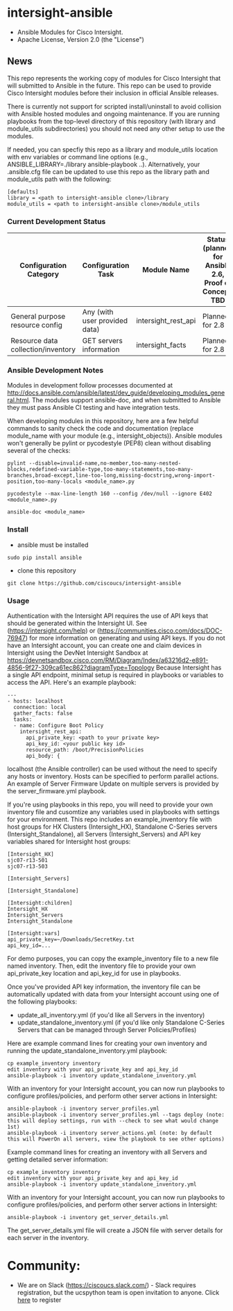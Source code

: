 # intersight-ansible
* Ansible Modules for Cisco Intersight.
* Apache License, Version 2.0 (the "License") 

## News

This repo represents the working copy of modules for Cisco Intersight that will submitted to Ansible in the future.  This repo can be used to provide Cisco Intersight modules before their inclusion in official Ansible releases.

There is currently not support for scripted install/uninstall to avoid collision with Ansible hosted modules and ongoing maintenance.  If you are running playbooks from the top-level directory of this repository (with library and module_utils subdirectories) you should not need any other setup to use the modules.

If needed, you can specfiy this repo as a library and module_utils location with env variables or command line options (e.g., ANSIBLE_LIBRARY=./library ansible-playbook ..).  Alternatively, your .ansible.cfg file can be updated to use this repo as the library path and module_utils path with the following:
```
[defaults]
library = <path to intersight-ansible clone>/library
module_utils = <path to intersight-ansible clone>/module_utils
```

### Current Development Status

| Configuration Category | Configuration Task | Module Name | Status (planned for Ansible 2.6, Proof of Concept, TBD |
| ---------------------- | ------------------ | ----------- | ------ |
| General purpose resource config | Any (with user provided data) | intersight_rest_api | Planned for 2.8 |
| Resource data collection/inventory | GET servers information | intersight_facts | Planned for 2.8 |

### Ansible Development Notes

Modules in development follow processes documented at http://docs.ansible.com/ansible/latest/dev_guide/developing_modules_general.html.  The modules support ansible-doc, and when submitted to Ansible they must pass Ansible CI testing and have integration tests.

When developing modules in this repository, here are a few helpful commands to sanity check the code and documentation (replace module_name with your module (e.g., intersight_objects)).  Ansible modules won't generally be pylint or pycodestyle (PEP8) clean without disabling several of the checks:
  ```
  pylint --disable=invalid-name,no-member,too-many-nested-blocks,redefined-variable-type,too-many-statements,too-many-branches,broad-except,line-too-long,missing-docstring,wrong-import-position,too-many-locals <module_name>.py
  
  pycodestyle --max-line-length 160 --config /dev/null --ignore E402 <module_name>.py
  
  ansible-doc <module_name>
  ```

### Install
- ansible must be installed
```
sudo pip install ansible
```
- clone this repository 
```
git clone https://github.com/ciscoucs/intersight-ansible
```

### Usage

Authentication with the Intersight API requires the use of API keys that should be generated within the Intersight UI.  See (https://intersight.com/help) or (https://communities.cisco.com/docs/DOC-76947) for more information on generating and using API keys.
If you do not have an Intersight account, you can create one and claim devices in Intersight using the DevNet Intersight Sandbox at https://devnetsandbox.cisco.com/RM/Diagram/Index/a63216d2-e891-4856-9f27-309ca61ec862?diagramType=Topology
Because Intersight has a single API endpoint, minimal setup is required in playbooks or variables to access the API.  Here's an example playbook:
```
---
- hosts: localhost
  connection: local
  gather_facts: false
  tasks:
  - name: Configure Boot Policy
    intersight_rest_api:
      api_private_key: <path to your private key>
      api_key_id: <your public key id>
      resource_path: /boot/PrecisionPolicies
      api_body: {
```

localhost (the Ansible controller) can be used without the need to specify any hosts or inventory.  Hosts can be specified to perform parallel actions.  An example of Server Firmware Update on multiple servers is provided by the server_firmware.yml playbook.

If you're using playbooks in this repo, you will need to provide your own inventory file and cusomtize any variables used in playbooks with settings for your environment.  This repo includes an example_inventory file with host groups for HX Clusters (Intersight_HX), Standalone C-Series servers (Intersight_Standalone), all Servers (Intersight_Servers) and API key variables shared for Intersight host groups:
```
[Intersight_HX]
sjc07-r13-501
sjc07-r13-503

[Intersight_Servers]

[Intersight_Standalone]

[Intersight:children]
Intersight_HX
Intersight_Servers
Intersight_Standalone

[Intersight:vars]
api_private_key=~/Downloads/SecretKey.txt
api_key_id=...
```
For demo purposes, you can copy the example_inventory file to a new file named inventory.  Then, edit the inventory file to provide your own api_private_key location and api_key_id for use in playbooks.

Once you've provided API key information, the inventory file can be automatically updated with data from your Intersight account using one of the following playbooks:
- update_all_inventory.yml (if you'd like all Servers in the inventory)
- update_standalone_inventory.yml (if you'd like only Standalone C-Series Servers that can be managed through Server Policies/Profiles)

Here are example command lines for creating your own inventory and running the update_standalone_inventory.yml playbook:
```
cp example_inventory inventory
edit inventory with your api_private_key and api_key_id
ansible-playbook -i inventory update_standalone_inventory.yml
```
With an inventory for your Intersight account, you can now run playbooks to configure profiles/policies, and perform other server actions in Intersight:
```
ansible-playbook -i inventory server_profiles.yml
ansible-playbook -i inventory server_profiles.yml --tags deploy (note: this will deploy settings, run with --check to see what would change 1st)
ansible-playbook -i inventory server_actions.yml (note: by default this will PowerOn all servers, view the playbook to see other options)
```

Example command lines for creating an inventory with all Servers and getting detailed server information:
```
cp example_inventory inventory
edit inventory with your api_private_key and api_key_id
ansible-playbook -i inventory update_standalone_inventory.yml
```
With an inventory for your Intersight account, you can now run playbooks to configure profiles/policies, and perform other server actions in Intersight:
```
ansible-playbook -i inventory get_server_details.yml
```
The get_server_details.yml file will create a JSON file with server details for each server in the inventory.

# Community:

* We are on Slack (https://ciscoucs.slack.com/) - Slack requires registration, but the ucspython team is open invitation to
  anyone.  Click [here](https://ucspython.herokuapp.com) to register 

